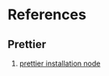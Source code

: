 # References

## Prettier

1. [prettier installation node](https://prettier.io/docs/en/install.html)
